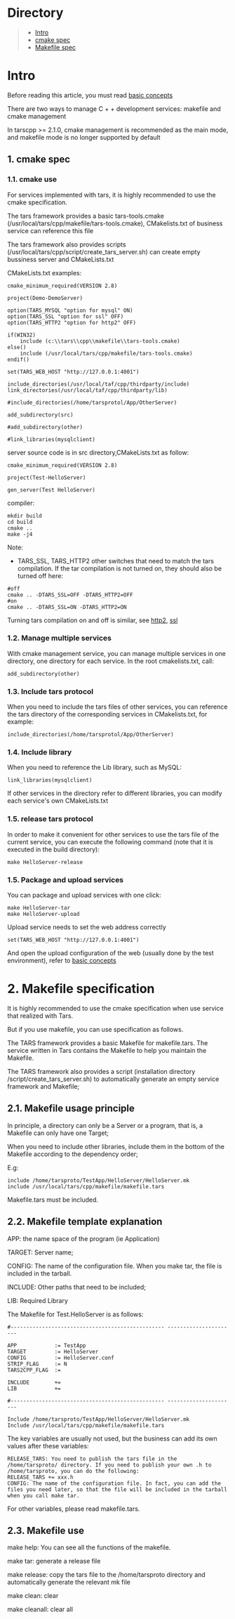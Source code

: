 # Directory
> * [Intro](#main-chapter-1)
> * [cmake spec](#main-chapter-2)
> * [Makefile spec](#main-chapter-3)

# Intro

Before reading this article, you must read [basic concepts](../../base/tars-concept.md)

There are two ways to manage C + + development services: makefile and cmake management

In tarscpp >= 2.1.0, cmake management is recommended as the main mode, and makefile mode is no longer supported by default

## 1. <a id="main-chapter-1"></a> cmake spec

### 1.1. cmake use

For services implemented with tars, it is highly recommended to use the cmake specification.

The tars framework provides a basic tars-tools.cmake (/usr/local/tars/cpp/makefile/tars-tools.cmake), CMakelists.txt of business service can reference this file

The tars framework also provides scripts \(/usr/local/tars/cpp/script/create\_tars\_server.sh\) can create empty bussiness server and CMakeLists.txt

CMakeLists.txt examples:

```
cmake_minimum_required(VERSION 2.8)

project(Demo-DemoServer)

option(TARS_MYSQL "option for mysql" ON)
option(TARS_SSL "option for ssl" OFF)
option(TARS_HTTP2 "option for http2" OFF)

if(WIN32)
    include (c:\\tars\\cpp\\makefile\\tars-tools.cmake)
else()
    include (/usr/local/tars/cpp/makefile/tars-tools.cmake)
endif()

set(TARS_WEB_HOST "http://127.0.0.1:4001")

include_directories(/usr/local/taf/cpp/thirdparty/include)
link_directories(/usr/local/taf/cpp/thirdparty/lib)

#include_directories(/home/tarsprotol/App/OtherServer)

add_subdirectory(src)

#add_subdirectory(other)

#link_libraries(mysqlclient)

```

server source code is in src directory,CMakeLists.txt as follow:
```
cmake_minimum_required(VERSION 2.8)

project(Test-HelloServer)

gen_server(Test HelloServer)

```

compiler:
```
mkdir build
cd build 
cmake ..
make -j4
```

Note:
- TARS_SSL, TARS_HTTP2 other switches that need to match the tars compilation. If the tar compilation is not turned on, they should also be turned off here:
```
#off
cmake .. -DTARS_SSL=OFF -DTARS_HTTP2=OFF
#on
cmake .. -DTARS_SSL=ON -DTARS_HTTP2=ON

```

Turning tars compilation on and off is similar, see [http2](tars-http2.md), [ssl](tars-tls.md)

### 1.2. Manage multiple services

With cmake management service, you can manage multiple services in one directory, one directory for each service. In the root cmakelists.txt, call:

```
add_subdirectory(other)
```

### 1.3. Include tars protocol

When you need to include the tars files of other services, you can reference the tars directory of the corresponding services in CMakelists.txt, for example:

```text
include_directories(/home/tarsprotol/App/OtherServer)
```

### 1.4. Include library

When you need to reference the Lib library, such as MySQL:

```
link_libraries(mysqlclient)
```

If other services in the directory refer to different libraries, you can modify each service's own CMakeLists.txt

### 1.5. release tars protocol

In order to make it convenient for other services to use the tars file of the current service, you can execute the following command (note that it is executed in the build directory):

```
make HelloServer-release
```

### 1.5. Package and upload services

You can package and upload services with one click:

```
make HelloServer-tar
make HelloServer-upload
```

Upload service needs to set the web address correctly

```
set(TARS_WEB_HOST "http://127.0.0.1:4001")
```

And open the upload configuration of the web (usually done by the test environment), refer to [basic concepts](../../base/tars-concept.md)

# 2. Makefile specification

It is highly recommended to use the cmake specification when use service that realized with Tars.

But if you use makefile, you can use specification as follows.

The TARS framework provides a basic Makefile for makefile.tars. The service written in Tars contains the Makefile to help you maintain the Makefile.

The TARS framework also provides a script (installation directory /script/create_tars_server.sh) to automatically generate an empty service framework and Makefile;

## 2.1. Makefile usage principle

In principle, a directory can only be a Server or a program, that is, a Makefile can only have one Target;

When you need to include other libraries, include them in the bottom of the Makefile according to the dependency order;

E.g:
```
include /home/tarsproto/TestApp/HelloServer/HelloServer.mk
include /usr/local/tars/cpp/makefile/makefile.tars
```
Makefile.tars must be included.

## 2.2. Makefile template explanation

APP: the name space of the program (ie Application)

TARGET: Server name;

CONFIG: The name of the configuration file. When you make tar, the file is included in the tarball.

INCLUDE: Other paths that need to be included;

LIB: Required Library

The Makefile for Test.HelloServer is as follows:
```
#------------------------------------------------- ----------------------

APP            := TestApp
TARGET         := HelloServer
CONFIG         := HelloServer.conf
STRIP_FLAG     := N
TARS2CPP_FLAG  :=

INCLUDE        +=
LIB            +=

#------------------------------------------------- ----------------------

Include /home/tarsproto/TestApp/HelloServer/HelloServer.mk
Include /usr/local/tars/cpp/makefile/makefile.tars
```
The key variables are usually not used, but the business can add its own values after these variables:
```
RELEASE_TARS: You need to publish the tars file in the /home/tarsproto/ directory. If you need to publish your own .h to /home/tarsproto, you can do the following:
RELEASE_TARS += xxx.h
CONFIG: The name of the configuration file. In fact, you can add the files you need later, so that the file will be included in the tarball when you call make tar.
```
For other variables, please read makefile.tars.

## 2.3. Makefile use

make help: You can see all the functions of the makefile.

make tar: generate a release file

make release: copy the tars file to the /home/tarsproto directory and automatically generate the relevant mk file

make clean: clear

make cleanall: clear all
